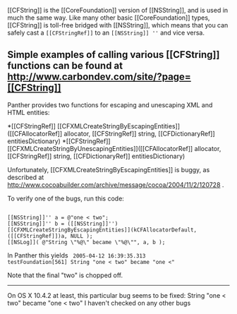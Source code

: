 [[CFString]] is the [[CoreFoundation]] version of [[NSString]], and is used in much the same way. Like many other basic [[CoreFoundation]] types, [[CFString]] is toll-free bridged with [[NSString]], which means that you can safely cast a <code>[[CFStringRef]]</code> to an <code>[[NSString]] ''</code> and vice versa.

Simple examples of calling various [[CFString]] functions can be found at
http://www.carbondev.com/site/?page=[[CFString]]
----
Panther provides two functions for escaping and unescaping XML and HTML entities:


*[[CFStringRef]] [[CFXMLCreateStringByEscapingEntities]]([[CFAllocatorRef]] allocator, [[CFStringRef]] string, [[CFDictionaryRef]] entitiesDictionary)
*[[CFStringRef]] [[CFXMLCreateStringByUnescapingEntities]]([[CFAllocatorRef]] allocator, [[CFStringRef]] string, [[CFDictionaryRef]] entitiesDictionary)


Unfortunately, [[CFXMLCreateStringByEscapingEntities]] is buggy, as described at http://www.cocoabuilder.com/archive/message/cocoa/2004/11/2/120728 .

To verify one of the bugs, run this code:

<code>
[[NSString]]'' a = @"one < two";
[[NSString]]'' b = ([[NSString]]'')[[CFXMLCreateStringByEscapingEntities]](kCFAllocatorDefault, ([[CFStringRef]])a, NULL );
[[NSLog]]( @"String \"%@\" became \"%@\"", a, b );
</code>

In Panther this yields 
<code>
2005-04-12 16:39:35.313 testFoundation[561] String "one < two" became "one &lt;"
</code>

Note that the final "two" is chopped off.

----
On OS X 10.4.2 at least, this particular bug seems to be fixed:
String "one < two" became "one &lt; two"
I haven't checked on any other bugs
